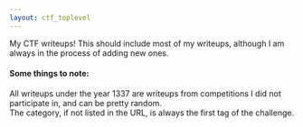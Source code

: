 ```yaml
---
layout: ctf_toplevel
---
```


My CTF writeups! This should include most of my writeups, although I am always in the process of adding new ones.  

#### Some things to note:  
All writeups under the year 1337 are writeups from competitions I did not participate in, and can be pretty random.  
The category, if not listed in the URL, is always the first tag of the challenge.  